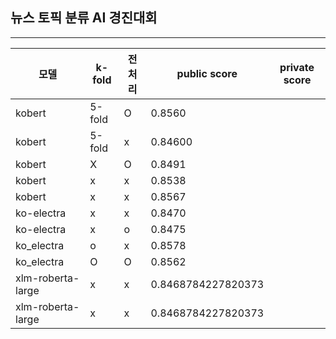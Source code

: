 ## 뉴스 토픽 분류 AI 경진대회 
---
|모델|k-fold|전처리|public score|private score|
|---|-----|---|-----|----|
|kobert|5-fold|O|0.8560|
|kobert|5-fold|x|0.84600|
|kobert|X|O|0.8491|
|kobert|x|x|0.8538|
|kobert|x|x|0.8567|
|ko-electra|x|x|0.8470|
|ko-electra|x|o|0.8475|
|ko_electra|o|x|0.8578|
|ko_electra|O|O|0.8562|
|xlm-roberta-large|x|x|0.8468784227820373|
|xlm-roberta-large|x|x|0.8468784227820373|
